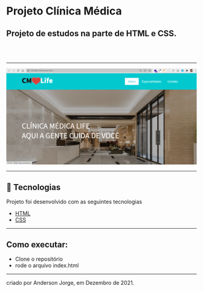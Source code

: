 # Projeto Clínica Médica
## Projeto de estudos na parte de HTML e CSS.

<br>
<br>

---
<img src="./assets/post.png" />

---
## 🌟 Tecnologias 

Projeto foi desenvolvido com as seguintes tecnologias

- [HTML](https://www.w3schools.com/html/html5_intro.asp)
- [CSS](https://www.w3schools.com/css/css_intro.asp)

---
## Como executar:

- Clone o repositório
- rode o arquivo index.html 

---


criado por Anderson Jorge,  em Dezembro de 2021.